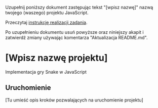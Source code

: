 Uzupełnij poniższy dokument zastępując tekst "[wpisz nazwę]" nazwą
twojego (waszego) projektu JavaScript.

Przeczytaj [instrukcję realizacji zadania](doc/zadanie.md).

Po uzupełnieniu dokumentu usuń powyższe oraz niniejszy akapit
i zatwierdź zmiany używając komentarza "Aktualizacja README.md".

# [Wpisz nazwę projektu]
Implementacja gry Snake w JavaScript

## Uruchomienie
[Tu umieść opis kroków pozwalających na uruchomienie projektu]
